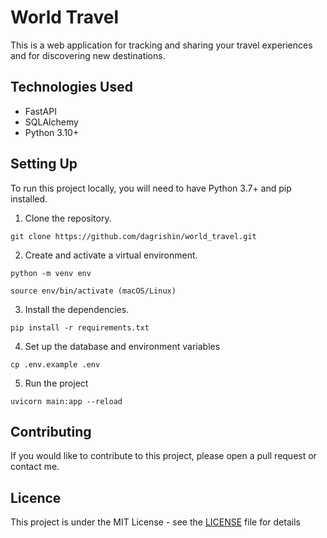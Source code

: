 # World Travel

This is a web application for tracking and sharing your travel experiences and for discovering new destinations. 

## Technologies Used
- FastAPI 
- SQLAlchemy
- Python 3.10+

## Setting Up

To run this project locally, you will need to have Python 3.7+ and pip installed.
1. Clone the repository.
```
git clone https://github.com/dagrishin/world_travel.git
```

2. Create and activate a virtual environment.
```
python -m venv env
```
```
source env/bin/activate (macOS/Linux)
```

3. Install the dependencies.
```
pip install -r requirements.txt
```

4. Set up the database and environment variables
```
cp .env.example .env
```

5. Run the project
```
uvicorn main:app --reload
```

## Contributing

If you would like to contribute to this project, please open a pull request or contact me.

## Licence
This project is under the MIT License - see the [LICENSE](LICENSE) file for details
